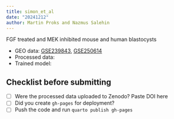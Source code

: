 ```yaml
---
title: simon_et_al
date: "20241212"
author: Martin Proks and Nazmus Salehin
---
```


FGF treated and MEK inhibited mouse and human blastocysts

- GEO data: [GSE239843](https://www.ncbi.nlm.nih.gov/geo/query/acc.cgi?acc=GSE239843), [GSE250614](https://www.ncbi.nlm.nih.gov/geo/query/acc.cgi?acc=GSE250614)
- Processed data:
- Trained model: 

## Checklist before submitting

- [ ] Were the processed data uploaded to Zenodo? Paste DOI here
- [ ] Did you create `gh-pages` for deployment?
- [ ] Push the code and run `quarto publish gh-pages`
